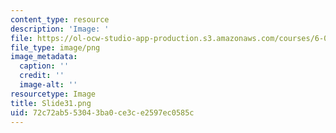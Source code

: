 ```yaml
---
content_type: resource
description: 'Image: '
file: https://ol-ocw-studio-app-production.s3.amazonaws.com/courses/6-004-computation-structures-spring-2017/72c72ab553043ba0ce3ce2597ec0585c_Slide31.png
file_type: image/png
image_metadata:
  caption: ''
  credit: ''
  image-alt: ''
resourcetype: Image
title: Slide31.png
uid: 72c72ab5-5304-3ba0-ce3c-e2597ec0585c
---
```

